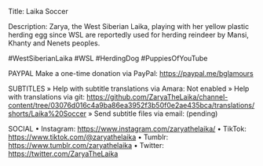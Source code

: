 Title: Laika Soccer

Description: Zarya, the West Siberian Laika, playing with her yellow plastic herding egg since WSL are reportedly used for herding reindeer by Mansi, Khanty and Nenets peoples.

#WestSiberianLaika #WSL #HerdingDog #PuppiesOfYouTube

PAYPAL
Make a one-time donation via PayPal: https://paypal.me/bglamours

SUBTITLES
» Help with subtitle translations via Amara: Not enabled
» Help with translations via git: https://github.com/ZaryaTheLaika/channel-content/tree/03076d016c4a9ba86ea3952f3b50f0e2ae435bca/translations/shorts/Laika%20Soccer
» Send subtitle files via email: (pending)

SOCIAL
• Instagram: https://www.instagram.com/zaryathelaika/
• TikTok: https://www.tiktok.com/@zaryathelaika
• Tumblr: https://www.tumblr.com/zaryathelaika
• Twitter: https://twitter.com/ZaryaTheLaika
